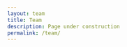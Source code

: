 ```yaml
---
layout: team
title: Team
description: Page under construction
permalink: /team/
---
```


<!-- On this page you can list team members by defining them in [`_data/team.yml`](https://raw.githubusercontent.com/peterdesmet/petridish/main/_data/team.yml). -->
